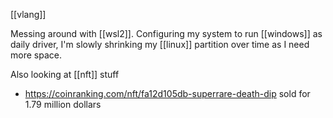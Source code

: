 [[vlang]]

Messing around with [[wsl2]]. Configuring my system to run [[windows]] as daily driver, I'm slowly shrinking my [[linux]] partition over time as I need more space.

Also looking at [[nft]] stuff
-	https://coinranking.com/nft/fa12d105db-superrare-death-dip sold for 1.79 million dollars

